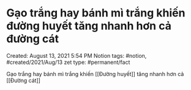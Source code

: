 ---
---

# Gạo trắng hay bánh mì trắng khiến đường huyết tăng nhanh hơn cả đường cát

Created: August 13, 2021 5:54 PM
Notion tags: #notion, #created/2021/Aug/13
zet type: #permanent/fact

Gạo trắng hay bánh mì trắng khiến [[Đường huyết]]  tăng nhanh hơn cả [[Đường cát]]
